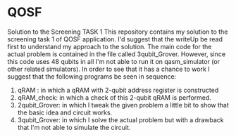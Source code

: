# QOSF
Solution to the Screening TASK 1
This repository contains my solution to the screening task 1 of QOSF application. I'd suggest that the writeUp be read first
to understand my approach to the solution. The main code for the actual problem is contained in the file called 3qubit_Grover.
However, since this code uses 48 qubits in all I'm not able to run it on qasm_simulator (or other related simulators). In order
to see that it has a chance to work I suggest that the following programs be seen in sequence:
1. qRAM : in which a qRAM with 2-qubit address register is constructed
2. qRAM_check: in which a check of this 2-qubit qRAM is performed.
3. 2qubit_Grover: in which I tweak the given problem a little bit to show that the basic idea and circuit works.
4. 3qubit_Grover: in which I solve the actual problem but with a drawback that I'm not able to simulate the circuit. 

